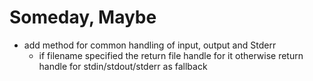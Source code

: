 
# Someday, Maybe

+ add method for common handling of input, output and Stderr
    + if filename specified the return file handle for it otherwise return handle for stdin/stdout/stderr as fallback
